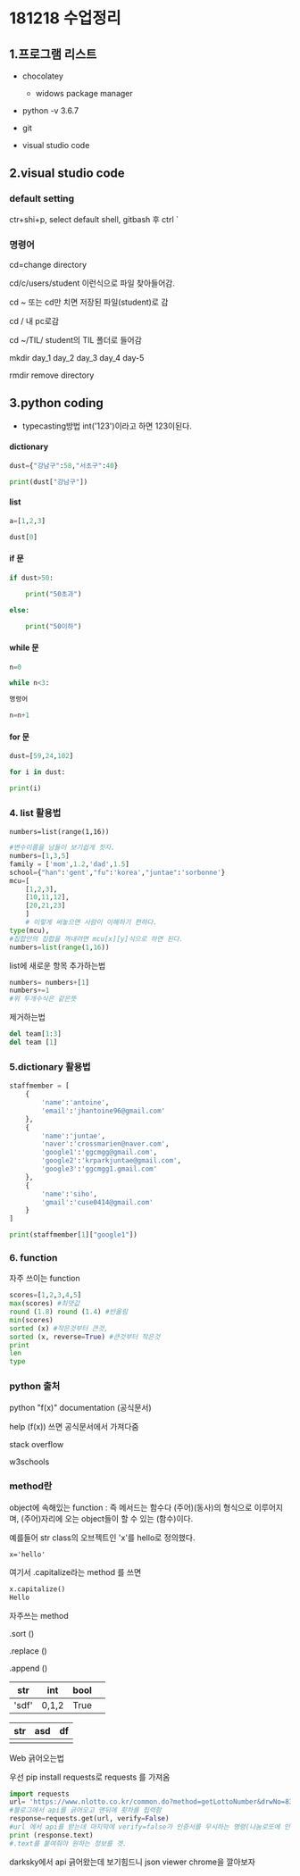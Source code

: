 # 181218 수업정리

## 1.프로그램 리스트

* chocolatey 

  * widows package manager

* python -v 3.6.7

* git

*  visual studio code

  ## 2.visual studio code

  ### default setting

  ctr+shi+p, select default shell,  gitbash 후 ctrl `

  ### 명령어

  cd=change directory

  cd/c/users/student 이런식으로 파일 찾아들어감.

  cd ~ 또는  cd만 치면 저장된 파일(student)로 감

  cd / 내 pc로감 

  cd ~/TIL/ student의 TIL 폴더로 들어감

  mkdir day_1 day_2 day_3 day_4 day-5

  rmdir remove directory

  ## 3.python coding

* typecasting방법 int('123')이라고 하면 123이된다.

#### dictionary

```python
dust={"강남구":58,"서초구":40}

print(dust["강남구"])
```

#### list

```python
a=[1,2,3]

dust[0]
```

#### if 문

```python
if dust>50:

	print("50초과")

else:

	print("50이하")
```

#### while 문

```python
n=0  

while n<3:

명령어

n=n+1
```

#### for  문

```python
dust=[59,24,102]

for i in dust:  

print(i)
```



###  4. list 활용법

```numbers=list(range(1,16))
numbers=list(range(1,16))
```

```python
#변수이름을 남들이 보기쉽게 짓자.
numbers=[1,3,5]
family = ['mom',1.2,'dad',1.5]
school={"han":'gent',"fu":'korea',"juntae":'sorbonne'}
mcu=[
    [1,2,3],
    [10,11,12],
    [20,21,23]
    ]
    # 이렇게 써놓으면 사람이 이해하기 편하다.
type(mcu),
#집합안의 집합을 꺼내려면 mcu[x][y]식으로 하면 된다.
numbers=list(range(1,16))
```

list에 새로운 항목 추가하는법

```python
numbers= numbers+[1]
numbers+=1
#위 두개수식은 같은뜻
```

제거하는법

```python
del team[1:3]
del team [1]
```

###  5.dictionary 활용법

```python
staffmember = [
    {
        'name':'antoine',
        'email':'jhantoine96@gmail.com'
    },
    {
        'name':'juntae',
        'naver':'crossmarien@naver.com',
        'google1':'ggcmgg@gmail.com',
        'google2':'krparkjuntae@gmail.com',
        'google3':'ggcmgg1.gmail.com'
    },
    {
        'name':'siho',
        'gmail':'cuse0414@gmail.com'
    }
]

print(staffmember[1]["google1"])
```

### 6. function

자주 쓰이는 function

```python
scores=[1,2,3,4,5]
max(scores) #최댓값
round (1.8) round (1.4) #반올림
min(scores) 
sorted (x) #작은것부터 큰것,
sorted (x, reverse=True) #큰것부터 작은것
print 
len
type

```



### python 출처 

python "f(x)" documentation (공식문서) 

help (f(x)) 쓰면 공식문서에서 가져다줌

stack overflow

w3schools



### method란

object에 속해있는 function : 즉 메서드는 함수다 (주어)(동사)의 형식으로 이루어지며, (주어)자리에 오는 object들이 할 수 있는 (함수)이다.

예를들어 str class의 오브젝트인 'x'를 hello로 정의했다.

```
x='hello'
```

여기서 .capitalize라는 method 를 쓰면

```python
x.capitalize()
Hello
```

자주쓰는 method

.sort ()

.replace ()

.append ()



| str   | int   | bool |      |
| ----- | ----- | ---- | ---- |
| 'sdf' | 0,1,2 | True |      |

| str  | asd  | df   |
| ---- | ---- | ---- |
|      |      |      |





Web 긁어오는법

우선 pip install requests로 requests 를 가져옴

```python
import requests 
url= 'https://www.nlotto.co.kr/common.do?method=getLottoNumber&drwNo=837'
#블로그에서 api를 긁어오고 맨뒤에 횟차를 칩력함
response=requests.get(url, verify=False)
#url 에서 api를 받는데 마지막에 verify=false가 인증서를 무시하는 명령(나눔로또에 인증서가 만료된상태였음)
print (response.text)
#.text를 붙여줘야 원하는 정보를 겟.
```



darksky에서 api 긁어왔는데 보기힘드니 json viewer chrome을 깔아보자



